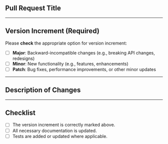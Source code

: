## Pull Request Title

<!-- Provide a brief description of the changes introduced by this pull request. -->

---

## Version Increment (Required)
Please **check** the appropriate option for version increment:

- [ ] **Major**: Backward-incompatible changes (e.g., breaking API changes, redesigns)
- [ ] **Minor**: New functionality (e.g., features, enhancements)
- [ ] **Patch**: Bug fixes, performance improvements, or other minor updates

---

## Description of Changes
<!-- Please describe the changes introduced in this PR in detail. -->

---

## Checklist
- [ ] The version increment is correctly marked above.
- [ ] All necessary documentation is updated.
- [ ] Tests are added or updated where applicable.
